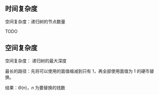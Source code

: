 ## 时间复杂度
空间复杂度：递归树的节点数量

TODO

## 空间复杂度
空间复杂度： 递归树的最大深度

最长的路径：先将可以使用的面值缩减到只有 1，再全部使用面值为 1 的硬币替换。

结果：$\Theta(n)$，$n$ 为要替换的钱数
